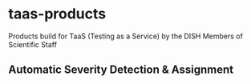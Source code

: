 # taas-products
Products build for TaaS (Testing as a Service) by the DISH Members of Scientific Staff

## Automatic Severity Detection & Assignment